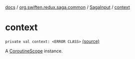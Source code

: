 [docs](../../index.md) / [org.swiften.redux.saga.common](../index.md) / [SagaInput](index.md) / [context](./context.md)

# context

`private val context: <ERROR CLASS>` [(source)](https://github.com/protoman92/KotlinRedux/tree/master/common\common-saga\src\main\kotlin/org/swiften/redux/saga/common/CommonSaga.kt#L46)

A [CoroutineScope](#) instance.

